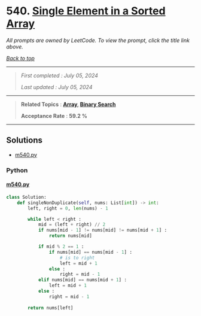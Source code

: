 # 540. [Single Element in a Sorted Array](<https://leetcode.com/problems/single-element-in-a-sorted-array>)

*All prompts are owned by LeetCode. To view the prompt, click the title link above.*

*[Back to top](<../README.md>)*

------

> *First completed : July 05, 2024*
>
> *Last updated : July 05, 2024*

------

> **Related Topics** : **[Array](<by_topic/Array.md>), [Binary Search](<by_topic/Binary Search.md>)**
>
> **Acceptance Rate** : **59.2 %**

------

## Solutions

- [m540.py](<../my-submissions/m540.py>)
### Python
#### [m540.py](<../my-submissions/m540.py>)
```Python
class Solution:
    def singleNonDuplicate(self, nums: List[int]) -> int:
        left, right = 0, len(nums) - 1

        while left < right :
            mid = (left + right) // 2
            if nums[mid - 1] != nums[mid] != nums[mid + 1] :
                return nums[mid]

            if mid % 2 == 1 :
                if nums[mid] == nums[mid - 1] :
                    # is to right 
                    left = mid + 1
                else :
                    right = mid - 1
            elif nums[mid] == nums[mid + 1] :
                left = mid + 1
            else :
                right = mid - 1
        
        return nums[left]
```


